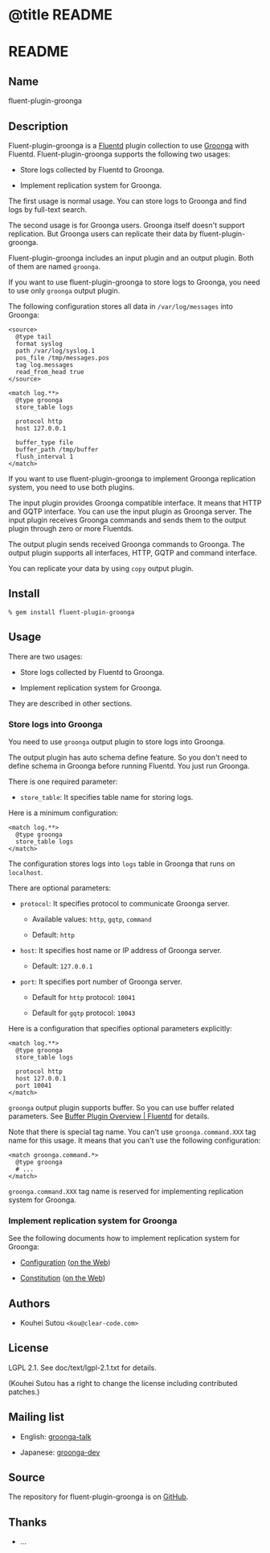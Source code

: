 # @title README

# README

## Name

fluent-plugin-groonga

## Description

Fluent-plugin-groonga is a [Fluentd](http://www.fluentd.org/) plugin collection to use
[Groonga](http://groonga.org/) with Fluentd. Fluent-plugin-groonga
supports the following two usages:

  * Store logs collected by Fluentd to Groonga.

  * Implement replication system for Groonga.

The first usage is normal usage. You can store logs to Groonga and
find logs by full-text search.

The second usage is for Groonga users. Groonga itself doesn't support
replication. But Groonga users can replicate their data by
fluent-plugin-groonga.

Fluent-plugin-groonga includes an input plugin and an output
plugin. Both of them are named `groonga`.

If you want to use fluent-plugin-groonga to store logs to Groonga, you
need to use only `groonga` output plugin.

The following configuration stores all data in `/var/log/messages`
into Groonga:

    <source>
      @type tail
      format syslog
      path /var/log/syslog.1
      pos_file /tmp/messages.pos
      tag log.messages
      read_from_head true
    </source>

    <match log.**>
      @type groonga
      store_table logs

      protocol http
      host 127.0.0.1

      buffer_type file
      buffer_path /tmp/buffer
      flush_interval 1
    </match>

If you want to use fluent-plugin-groonga to implement Groonga
replication system, you need to use both plugins.

The input plugin provides Groonga compatible interface. It means that
HTTP and GQTP interface. You can use the input plugin as Groonga
server. The input plugin receives Groonga commands and sends them to
the output plugin through zero or more Fluentds.

The output plugin sends received Groonga commands to Groonga. The
output plugin supports all interfaces, HTTP, GQTP and command
interface.

You can replicate your data by using `copy` output plugin.

## Install

    % gem install fluent-plugin-groonga

## Usage

There are two usages:

  * Store logs collected by Fluentd to Groonga.

  * Implement replication system for Groonga.

They are described in other sections.

### Store logs into Groonga

You need to use `groonga` output plugin to store logs into Groonga.

The output plugin has auto schema define feature. So you don't need to
define schema in Groonga before running Fluentd. You just run Groonga.

There is one required parameter:

  * `store_table`: It specifies table name for storing logs.

Here is a minimum configuration:

    <match log.**>
      @type groonga
      store_table logs
    </match>

The configuration stores logs into `logs` table in Groonga that runs
on `localhost`.

There are optional parameters:

  * `protocol`: It specifies protocol to communicate Groonga server.

    * Available values: `http`, `gqtp`, `command`

    * Default: `http`

  * `host`: It specifies host name or IP address of Groonga server.

    * Default: `127.0.0.1`

  * `port`: It specifies port number of Groonga server.

    * Default for `http` protocol: `10041`

    * Default for `gqtp` protocol: `10043`

Here is a configuration that specifies optional parameters explicitly:

    <match log.**>
      @type groonga
      store_table logs

      protocol http
      host 127.0.0.1
      port 10041
    </match>

`groonga` output plugin supports buffer. So you can use buffer related
parameters. See
[Buffer Plugin Overview | Fluentd](http://docs.fluentd.org/articles/buffer-plugin-overview)
for details.

Note that there is special tag name. You can't use
`groonga.command.XXX` tag name for this usage. It means that you can't
use the following configuration:

    <match groonga.command.*>
      @type groonga
      # ...
    </match>

`groonga.command.XXX` tag name is reserved for implementing
replication system for Groonga.

### Implement replication system for Groonga

See the following documents how to implement replication system for
Groonga:

  * [Configuration](doc/text/configuration.md)
    ([on the Web](http://groonga.org/fluent-plugin-groonga/en/file.configuration.html))

  * [Constitution](doc/text/constitution.md)
    ([on the Web](http://groonga.org/fluent-plugin-groonga/en/file.constitution.html))

## Authors

  * Kouhei Sutou `<kou@clear-code.com>`

## License

LGPL 2.1. See doc/text/lgpl-2.1.txt for details.

(Kouhei Sutou has a right to change the license including
contributed patches.)

## Mailing list

  * English: [groonga-talk](https://lists.sourceforge.net/lists/listinfo/groonga-talk)

  * Japanese: [groonga-dev](http://lists.sourceforge.jp/mailman/listinfo/groonga-dev)

## Source

The repository for fluent-plugin-groonga is on
[GitHub](https://github.com/groonga/fluent-plugin-groonga/).

## Thanks

  * ...

